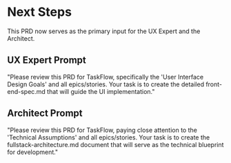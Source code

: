 # Next Steps

This PRD now serves as the primary input for the UX Expert and the Architect.

## UX Expert Prompt

"Please review this PRD for TaskFlow, specifically the 'User Interface Design Goals' and all epics/stories. Your task is to create the detailed front-end-spec.md that will guide the UI implementation."

## Architect Prompt

"Please review this PRD for TaskFlow, paying close attention to the 'Technical Assumptions' and all epics/stories. Your task is to create the fullstack-architecture.md document that will serve as the technical blueprint for development." 